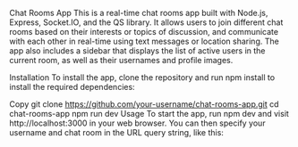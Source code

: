 Chat Rooms App
This is a real-time chat rooms app built with Node.js, Express, Socket.IO, and the QS library. It allows users to join different chat rooms based on their interests or topics of discussion, and communicate with each other in real-time using text messages or location sharing. The app also includes a sidebar that displays the list of active users in the current room, as well as their usernames and profile images.

Installation
To install the app, clone the repository and run npm install to install the required dependencies:

Copy
git clone https://github.com/your-username/chat-rooms-app.git
cd chat-rooms-app
npm run dev
Usage
To start the app, run npm dev and visit http://localhost:3000 in your web browser. You can then specify your username and chat room in the URL query string, like this:
